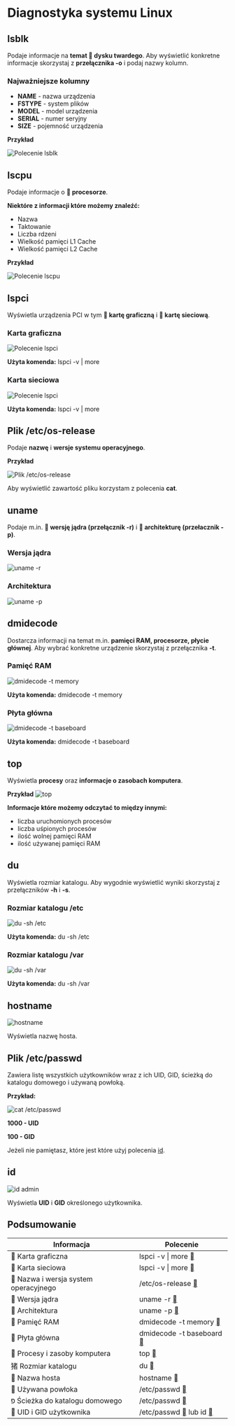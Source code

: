 # Diagnostyka systemu Linux

## lsblk
Podaje informacje na **temat  dysku twardego**. Aby wyświetlić konkretne
informacje skorzystaj z **przełącznika -o** i podaj nazwy kolumn.

### Najważniejsze kolumny

- **NAME** - nazwa urządzenia
- **FSTYPE** - system plików
- **MODEL** - model urządzenia
- **SERIAL** - numer seryjny
- **SIZE** - pojemność urządzenia

**Przykład**

![Polecenie lsblk](img/1.1.png)

## lscpu
Podaje informacje o **  procesorze**.

**Niektóre z informacji które możemy znaleźć:**

- Nazwa
- Taktowanie
- Liczba rdzeni
- Wielkość pamięci L1 Cache
- Wielkość pamięci L2 Cache

**Przykład**

![Polecenie lscpu](img/1.2.png)

## lspci
Wyświetla urządzenia PCI w tym ** kartę graficzną** i ** kartę sieciową**.

### Karta graficzna

![Polecenie lspci](img/1.3.png)

**Użyta komenda:** lspci -v | more

### Karta sieciowa

![Polecenie lspci](img/1.3.2.png)

**Użyta komenda:** lspci -v | more

## Plik /etc/os-release
Podaje **nazwę** i **wersje systemu operacyjnego**.

**Przykład**

![Plik /etc/os-release](img/1.4.png)

Aby wyświetlić zawartość pliku korzystam z polecenia **cat**.

## uname
Podaje m.in. ** wersję jądra (przełącznik -r)** i ** architekturę (przełacznik -p)**.

### Wersja jądra

![uname -r](img/1.5.1.png)

### Architektura

![uname -p](img/1.5.2.png)

## dmidecode
Dostarcza informacji na temat m.in. **pamięci RAM, procesorze, płycie głównej**. Aby wybrać konkretne urządzenie skorzystaj z przełącznika **-t**.

### Pamięć RAM
![dmidecode -t memory](img/1.6.1.png)

**Użyta komenda:** dmidecode -t memory

### Płyta główna
![dmidecode -t baseboard](img/1.6.2.png)

**Użyta komenda:** dmidecode -t baseboard

## top
Wyświetla **procesy** oraz **informacje o zasobach komputera**.

**Przykład**
![top](img/1.7.1.png)

**Informacje które możemy odczytać to między innymi:**

- liczba uruchomionych procesów
- liczba uśpionych procesów
- ilość wolnej pamięci RAM
- ilość używanej pamięci RAM

## du
Wyświetla rozmiar katalogu. Aby wygodnie wyświetlić wyniki skorzystaj
z przełączników **-h** i **-s**.

### Rozmiar katalogu /etc
![du -sh /etc](img/1.8.1.png)

**Użyta komenda:** du -sh /etc

### Rozmiar katalogu /var

![du -sh /var](img/1.8.2.png)

**Użyta komenda:** du -sh /var

## hostname
![hostname](img/1.9.png)

Wyświetla nazwę hosta.

## Plik /etc/passwd
Zawiera listę wszystkich użytkowników wraz z ich UID, GID, ścieżką do katalogu domowego i używaną powłoką.

**Przykład:**

![cat /etc/passwd](img/1.10.1.png)

**<span style="color:var(--red-color)">1000 - UID</span>**

**<span style="color:var(--green-color)">100 - GID</span>**

Jeżeli nie pamiętasz, które jest które użyj polecenia [id](#id).

## id
![id admin](img/1.11.png)

Wyświetla **UID** i **GID** określonego użytkownika.

## Podsumowanie

| Informacja                            | Polecenie              |
|---------------------------------------|------------------------|
|   Karta graficzna                    | lspci -v \| more  [](#lspci)      |
|   Karta sieciowa                     | lspci -v \| more  [](#lspci)        |
|   Nazwa i wersja system operacyjnego | /etc/os-release   [](#plik-etcos-release)         |
|   Wersja jądra                       | uname -r          [](#uname)              |
|   Architektura                       | uname -p          [](#uname)               |
|   Pamięć RAM                         | dmidecode -t memory [](#dmidecode)    |
|   Płyta główna                       | dmidecode -t baseboard [](#dmidecode) |
|   Procesy i zasoby komputera         | top [](#top)                    |
| 猪  Rozmiar katalogu                   | du [](#du)                     |
|   Nazwa hosta                        | hostname [](#hostname)               |
|   Używana powłoka                    | /etc/passwd [](#plik-etc-passwd)            |
| פּ  Ścieżka do katalogu domowego       | /etc/passwd [](#plik-etc-passwd)           |
|   UID i GID użytkownika              | /etc/passwd [](#plik-etc-passwd) lub id [](#id)     |